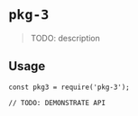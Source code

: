 # `pkg-3`

> TODO: description

## Usage

```
const pkg3 = require('pkg-3');

// TODO: DEMONSTRATE API
```

